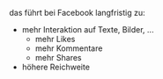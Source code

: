 das führt bei Facebook langfristig zu:

* mehr Interaktion auf Texte, Bilder, ...
	* mehr Likes
	* mehr Kommentare
	* mehr Shares
* höhere Reichweite
